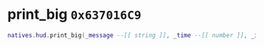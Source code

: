 # print_big `0x637016C9`

```lua
natives.hud.print_big(_message --[[ string ]], _time --[[ number ]], _isliteral --[[ boolean ]], _unk0 --[[ number ]], _unk1 --[[ number ]])
```
